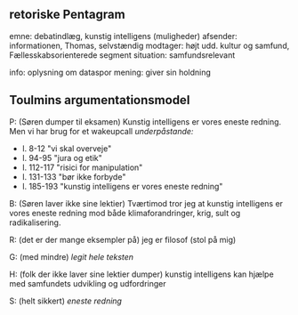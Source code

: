 
## retoriske Pentagram
emne: debatindlæg, kunstig intelligens (muligheder)
afsender: informationen, Thomas, selvstændig
modtager: højt udd. kultur og samfund, Fællesskabsorienterede segment
situation: samfundsrelevant

info: oplysning om dataspor
mening: giver sin holdning

## Toulmins argumentationsmodel  
P: (Søren dumper til eksamen)
Kunstig intelligens er vores eneste redning. Men vi har brug for et wakeupcall
*underpåstande:*
- l. 8-12 "vi skal overveje"
- l. 94-95 "jura og etik"
- l. 112-117 "risici for manipulation"
- l. 131-133 "bør ikke forbyde"
- l. 185-193 "kunstig intelligens er vores eneste redning"


B: (Søren laver ikke sine lektier)
Tværtimod tror jeg at kunstig intelligens er vores eneste redning mod både klimaforandringer, krig, sult og radikalisering.

R: (det er der mange eksempler på)
jeg er filosof (stol på mig)

G: (med mindre)
_legit hele teksten_

H: (folk der ikke laver sine lektier dumper)
kunstig intelligens kan hjælpe med samfundets udvikling og udfordringer 

S: (helt sikkert)
_eneste redning_